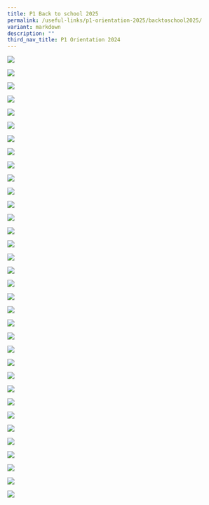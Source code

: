 ```yaml
---
title: P1 Back to school 2025
permalink: /useful-links/p1-orientation-2025/backtoschool2025/
variant: markdown
description: ""
third_nav_title: P1 Orientation 2024
---
```

![](/images/Slide3.jpg)

![](/images/Slide4.jpg)

![](/images/Slide5.jpg)

![](/images/Slide6.jpg)

![](/images/Slide7.jpg)

![](/images/Slide8.jpg)

![](/images/Slide9.jpg)

![](/images/Slide10.jpg)

![](/images/Slide11.jpg)

![](/images/Slide12.jpg)

![](/images/Slide13.jpg)

![](/images/Slide14.jpg)

![](/images/Slide15.jpg)

![](/images/Slide16.jpg)

![](/images/Slide17.jpg)

![](/images/Slide18.jpg)

![](/images/Slide19.jpg)

![](/images/Slide20.jpg)

![](/images/Slide21.jpg)

![](/images/Slide22.jpg)

![](/images/Slide23.jpg)

![](/images/Slide24.jpg)

![](/images/Slide25.jpg)

![](/images/Slide26.jpg)

![](/images/Slide27.jpg)

![](/images/Slide28.jpg)

![](/images/Slide29.jpg)

![](/images/Slide30.jpg)

![](/images/Slide31.jpg)

![](/images/Slide32.jpg)

![](/images/Slide33.jpg)

![](/images/Slide34.jpg)

![](/images/Slide35.jpg)

![](/images/Slide36.jpg)